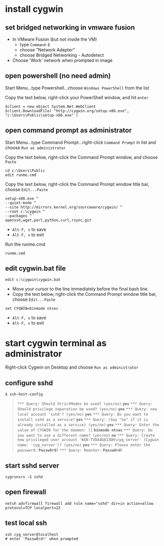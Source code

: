 # install cygwin

## set bridged networking in vmware fusion
* In VMware Fusion (but not inside the VM)
	* type `Command-E`
	* choose "Network Adapter"
	* choose Bridged Networking - Autodetect
* Choose 'Work' network when prompted in image

## open powershell (no need admin)

Start Menu...type Powershell...choose `Windows PowerShell` from the list

Copy the text below, right-click your PowerShell window, and hit `enter`

```
$client = new-object System.Net.WebClient
$client.DownloadFile( "http://cygwin.org/setup-x86.exe", "c:\Users\Public\setup-x86.exe" )
```

## open command prompt as administrator

Start Menu...type Command Prompt...right-click `Command Prompt` in list and choose `Run as administrator`

Copy the text below, right-click the Command Prompt window, and choose `Paste`

```
cd c:\Users\Public
edit runme.cmd
```

Copy the text below, right-click the Command Prompt window title bar, choose `Edit...Paste`

```
setup-x86.exe ^
--quiet-mode ^
--site http://mirrors.kernel.org/sourceware/cygwin/ ^
--root c:\cygwin ^
--packages ^
openssh,wget,perl,python,curl,rsync,git
```

* `Alt-F, s` to save
* `Alt-F, x` to exit

Run the runme.cmd

```
runme.cmd
```

## edit cygwin.bat file

```
edit c:\cygwin\cygwin.bat
```

* Move your cursor to the line immediately before the final bash line.
* Copy the text below, right-click the Command Prompt window title bar, choose `Edit...Paste`

```
set CYGWIN=binmode ntsec
```

* `Alt-F, s` to save
* `Alt-F, x` to exit

# start cygwin terminal as administrator

Right-click Cygwin on Desktop and choose `Run as administrator`

## configure sshd

```
$ ssh-host-config
```
> `*** Query: Should StrictModes be used? (yes/no)` **`yes`**
> `*** Query: Should privilege separation be used? (yes/no)` **`yes`**
> `*** Query: new local account 'sshd'? (yes/no)` **`yes`**
> `*** Query: Do you want to install sshd as a service?` **`yes`**
> `*** Query: (Say "no" if it is already installed as a service) (yes/no)` **`yes`**
> `*** Query: Enter the value of CYGWIN for the daemon: []` **`binmode ntsec`**
> `*** Query: Do you want to use a different name? (yes/no)` **`no`**
> `*** Query: Create new privileged user account 'WIN-TVOA4G8I3DH\cyg_server' (Cygwin name: 'cyg_server')? (yes/no)` **`yes`**
> `*** Query: Please enter the password:` **`Passw0rd!`**
> `*** Query: Reenter:` **`Passw0rd!`**

## start sshd server
```
cygrunsrv -S sshd
```

## open firewall
```
netsh advfirewall firewall add rule name="sshd" dir=in action=allow protocol=TCP localport=22
```

## test local ssh
```
ssh cyg_server@localhost
# enter 'Passw0rd!' when prompted
```	

